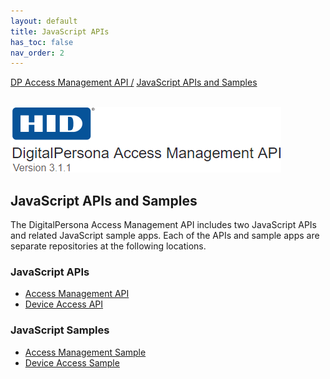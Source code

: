 ```yaml
---
layout: default
title: JavaScript APIs
has_toc: false
nav_order: 2
---
```

[DP Access Management API /](https://lenhodgeman.github.io/DP-Access-Management-API/) [JavaScript APIs and Samples](https://lenhodgeman.github.io/DP-Access-Management-API/docs/javascript-apis.html)<BR><BR>  

![](assets/HID-logo.png)  

## JavaScript APIs and Samples

The DigitalPersona Access Management API includes two JavaScript APIs and related JavaScript sample apps. Each of the APIs and sample apps are separate repositories at the following locations.

### JavaScript APIs

- [Access Management API](https://lenhodgeman.github.io/access-management.js/)  
- [Device Access API](https://lenhodgeman.github.io/device-access.js)  

### JavaScript Samples  

- [Access Management Sample]()  
- [Device Access Sample]()  
